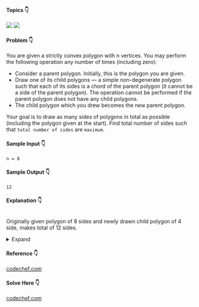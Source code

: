 #### Topics :point_down:
![](https://img.shields.io/badge/-geometry-wheat) ![](https://img.shields.io/badge/-greedy-wheat)

#### Problem :point_down:
You are given a strictly convex polygon with n vertices. You may perform the following operation any number of times (including zero):
- Consider a parent polygon. Initially, this is the polygon you are given.
- Draw one of its child polygons ― a simple non-degenerate polygon such that each of its sides is a chord of the parent polygon (it cannot be a side of the parent polygon). The operation cannot be performed if the parent polygon does not have any child polygons.
- The child polygon which you drew becomes the new parent polygon.

Your goal is to draw as many sides of polygons in total as possible (including the polygon given at the start). Find total number of sides such that `total number of sides` are `maximum`.
#### Sample Input :point_down:
```
n = 8
```
#### Sample Output :point_down:
```
12
```
#### Explanation :point_down:

<img src="" height="">

Originally given polygon of 8 sides and newly drawn child polygon of 4 side, makes total of 12 sides.

<details>
<summary>Expand</summary>

#### Python :point_down:
```py
def solve(n):
    total_sides = n
    while (n > 5):
        n //= 2
        total_sides += n

    return total_sides
```
</details>

#### Reference :point_down:
[codechef.com](https://discuss.codechef.com/problems/POLYREL)

#### Solve Here :point_down:
[codechef.com](https://www.codechef.com/problems/POLYREL)
